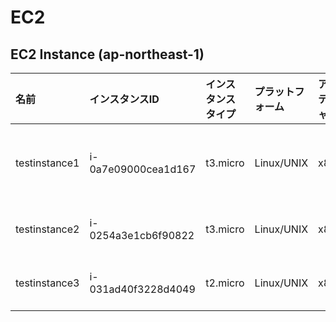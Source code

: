 # EC2
## EC2 Instance (ap-northeast-1)
|名前|インスタンスID|インスタンスタイプ|プラットフォーム|アーキテクチャ|AMI ID|AZ|パブリックIP|プライベートIP|セキュリティグループ|ロール名|
|:--|:--|:--|:--|:--|:--|:--|:--|:--|:--|:--|
|testinstance1|i-0a7e09000cea1d167|t3.micro|Linux/UNIX|x86_64|ami-06ee4e2261a4dc5c3|ap-northeast-1a|43.207.113.224|10.1.0.53|ec2-rds-1<br>ksnet-dev-opmng-sg|ksnet-dev-testrole|
|testinstance2|i-0254a3e1cb6f90822|t3.micro|Linux/UNIX|x86_64|ami-06ee4e2261a4dc5c3|ap-northeast-1a|35.77.81.184|10.1.0.233|ksnet-dev-opmng-sg|ksnet-dev-testrole|
|testinstance3|i-031ad40f3228d4049|t2.micro|Linux/UNIX|x86_64|ami-0ffac3e16de16665e|ap-northeast-1c|-|10.1.11.115|ksnet-dev-opmng-sg|ksnet-dev-testrole|

